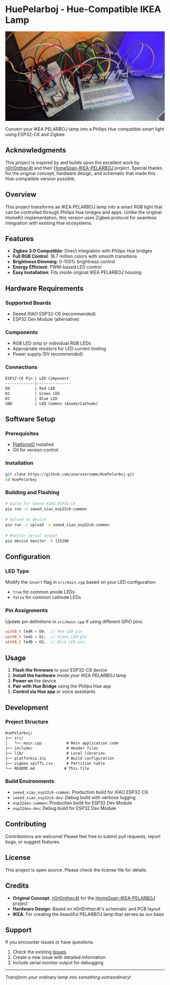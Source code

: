 # HuePelarboj - Hue-Compatible IKEA Lamp

![HuePelarboj Project](images/1.jpg)

Convert your IKEA PELARBOJ lamp into a Philips Hue compatible smart light using ESP32-C6 and Zigbee.

## Acknowledgments

This project is inspired by and builds upon the excellent work by [n0rt0nthec4t](https://github.com/n0rt0nthec4t) and their [HomeSpan-IKEA-PELARBOJ](https://github.com/n0rt0nthec4t/HomeSpan-IKEA-PELARBOJ) project. Special thanks for the original concept, hardware design, and schematic that made this Hue-compatible version possible.

## Overview

This project transforms an IKEA PELARBOJ lamp into a smart RGB light that can be controlled through Philips Hue bridges and apps. Unlike the original HomeKit implementation, this version uses Zigbee protocol for seamless integration with existing Hue ecosystems.

## Features

- **Zigbee 3.0 Compatible**: Direct integration with Philips Hue bridges
- **Full RGB Control**: 16.7 million colors with smooth transitions
- **Brightness Dimming**: 0-100% brightness control
- **Energy Efficient**: PWM-based LED control
- **Easy Installation**: Fits inside original IKEA PELARBOJ housing

## Hardware Requirements

### Supported Boards
- Seeed XIAO ESP32-C6 (recommended)
- ESP32 Dev Module (alternative)

### Components
- RGB LED strip or individual RGB LEDs
- Appropriate resistors for LED current limiting
- Power supply (5V recommended)

### Connections
```
ESP32-C6 Pin | LED Component
-------------|---------------
D0           | Red LED
D1           | Green LED  
D2           | Blue LED
GND          | LED Common (Anode/Cathode)
```

## Software Setup

### Prerequisites
- [PlatformIO](https://platformio.org/) installed
- Git for version control

### Installation
```bash
git clone https://github.com/yourusername/HuePelarboj.git
cd HuePelarboj
```

### Building and Flashing
```bash
# Build for Seeed XIAO ESP32-C6
pio run -e seeed_xiao_esp32c6-common

# Upload to device
pio run -t upload -e seeed_xiao_esp32c6-common

# Monitor serial output
pio device monitor -b 115200
```

## Configuration

### LED Type
Modify the `invert` flag in `src/main.cpp` based on your LED configuration:
- `true` for common anode LEDs
- `false` for common cathode LEDs

### Pin Assignments
Update pin definitions in `src/main.cpp` if using different GPIO pins:
```cpp
uint8_t ledR = D0;  // Red LED pin
uint8_t ledG = D1;  // Green LED pin
uint8_t ledB = D2;  // Blue LED pin
```

## Usage

1. **Flash the firmware** to your ESP32-C6 device
2. **Install the hardware** inside your IKEA PELARBOJ lamp
3. **Power on** the device
4. **Pair with Hue Bridge** using the Philips Hue app
5. **Control via Hue app** or voice assistants

## Development

### Project Structure
```
HuePelarboj/
├── src/
│   └── main.cpp           # Main application code
├── include/               # Header files
├── lib/                   # Local libraries
├── platformio.ini         # Build configuration
├── zigbee_spiffs.csv      # Partition table
└── README.md             # This file
```

### Build Environments
- `seeed_xiao_esp32c6-common`: Production build for XIAO ESP32-C6
- `seeed_xiao_esp32c6-dev`: Debug build with verbose logging
- `esp32dev-common`: Production build for ESP32 Dev Module
- `esp32dev-dev`: Debug build for ESP32 Dev Module

## Contributing

Contributions are welcome! Please feel free to submit pull requests, report bugs, or suggest features.

## License

This project is open source. Please check the license file for details.

## Credits

- **Original Concept**: [n0rt0nthec4t](https://github.com/n0rt0nthec4t) for the [HomeSpan-IKEA-PELARBOJ](https://github.com/n0rt0nthec4t/HomeSpan-IKEA-PELARBOJ) project
- **Hardware Design**: Based on n0rt0nthec4t's schematic and PCB layout
- **IKEA**: For creating the beautiful PELARBOJ lamp that serves as our base

## Support

If you encounter issues or have questions:
1. Check the existing [Issues](../../issues)
2. Create a new issue with detailed information
3. Include serial monitor output for debugging

---

*Transform your ordinary lamp into something extraordinary!*